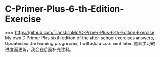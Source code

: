 # C-Primer-Plus-6-th-Edition-Exercise
===
https://github.com/TianshanMo/C-Primer-Plus-6-th-Edition-Exercise
My own C Primer Plus sixth edition of the after-school exercises answers,
Updated as the learning progresses,
I will add a comment later.
随着学习的进度而更新，我会在后面补充注释。

